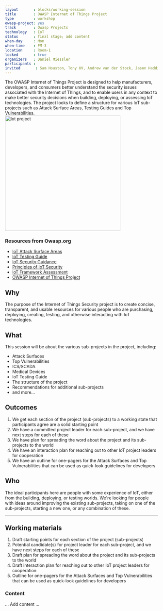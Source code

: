 ```yaml
---
layout       : blocks/working-session
title        : OWASP Internet of Things Project
type         : workshop
owasp-project: yes
track        : Owasp Projects
technology   : IoT
status       : final stage; add content
when-day     : Mon
when-time    : PM-3
location     : Room-1
locked       : true
organizers   : Daniel Miessler
participants :
invited       : Sam Houston, Tony UV, Andrew van der Stock, Jason Haddix, Mark Stanislav, Robert Hurlbut, Talmer Elzayyat
---
```


The OWASP Internet of Things Project is designed to help manufacturers, developers, and consumers better understand the security issues associated with the Internet of Things, and to enable users in any context to make better security decisions when building, deploying, or assessing IoT technologies.
The project looks to define a structure for various IoT sub-projects such as Attack Surface Areas, Testing Guides and Top Vulnerabilities.  
<img src='https://www.owasp.org/images/thumb/d/d6/Iot-project.png/800px-Iot-project.png' style='width:380px' alt='Iot project'/>

### Resources from Owasp.org
- [IoT Attack Surface Areas](https://www.owasp.org/index.php/IoT_Attack_Surface_Areas)
- [IoT Testing Guide](https://www.owasp.org/index.php/IoT_Testing_Guides)
- [IoT Security Guidance](https://www.owasp.org/index.php/IoT_Security_Guidance)
- [Principles of IoT Security](https://www.owasp.org/index.php/Principles_of_IoT_Security)
- [IoT Framework Assessment](https://www.owasp.org/index.php/IoT_Framework_Assessment)
- [OWASP Internet of Things Project](https://www.owasp.org/index.php/OWASP_Internet_of_Things_Project)

## Why

The purpose of the Internet of Things Security project is to create concise, transparent, and usable resources for various people who are purchasing, deploying, creating, testing, and otherwise interacting with IoT technologies.

## What 

This session will be about the various sub-projects in the project, including:

- Attack Surfaces
- Top Vulnerabilities
- ICS/SCADA
- Medical Devices
- IoT Testing Guide
- The structure of the project
- Recommendations for additional sub-projects
- and more…

## Outcomes

1. We get each section of the project (sub-projects) to a working state that participants agree are a solid starting point
2. We have a committed project leader for each sub-project, and we have next steps for each of these
3. We have plan for spreading the word about the project and its sub-projects to the world
4. We have an interaction plan for reaching out to other IoT project leaders for cooperation
5. We have an outline for one-pagers for the Attack Surfaces and Top Vulnerabilities that can be used as quick-look guidelines for developers

## Who

The ideal participants here are people with some experience of IoT, either from the building, deploying, or testing worlds. We're looking for people with ideas around improving the existing sub-projects, taking on one of the sub-projects, starting a new one, or any combination of these.

--- 

## Working materials

1. Draft starting points for each section of the project (sub-projects)
2. Potential candidate(s) for project leader for each sub-project, and we have next steps for each of these
3. Draft plan for spreading the word about the project and its sub-projects to the world
4. Draft interaction plan for reaching out to other IoT project leaders for cooperation
5. Outline for one-pagers for the Attack Surfaces and Top Vulnerabilities that can be used as quick-look guidelines for developers

### Content

... Add content ...
